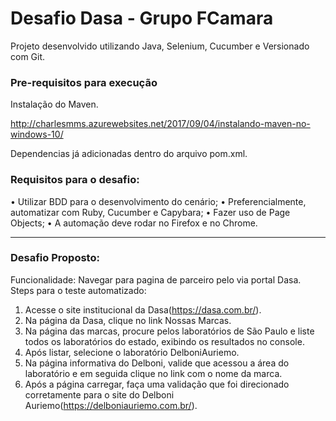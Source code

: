 # Desafio Dasa - Grupo FCamara
Projeto desenvolvido utilizando Java, Selenium, Cucumber e Versionado com Git.

### Pre-requisitos para execução
Instalação do Maven. 

http://charlesmms.azurewebsites.net/2017/09/04/instalando-maven-no-windows-10/

Dependencias já adicionadas dentro do arquivo pom.xml.

### Requisitos para o desafio:
• Utilizar BDD para o desenvolvimento do cenário;
• Preferencialmente, automatizar com Ruby, Cucumber e Capybara;
• Fazer uso de Page Objects;
• A automação deve rodar no Firefox e no Chrome.

___
### Desafio Proposto:
Funcionalidade: Navegar para pagina de parceiro pelo via portal Dasa.
Steps para o teste automatizado:
1. Acesse o site institucional da Dasa(https://dasa.com.br/).
2. Na página da Dasa, clique no link Nossas Marcas.
3. Na página das marcas, procure pelos laboratórios de São Paulo e liste todos os laboratórios do estado, exibindo os resultados no console.
4. Após listar, selecione o laboratório DelboniAuriemo.
5. Na página informativa do Delboni, valide que acessou a área do laboratório e em seguida clique no link com o nome da marca.
6. Após a página carregar, faça uma validação que foi direcionado corretamente para o site do Delboni Auriemo(https://delboniauriemo.com.br/).

